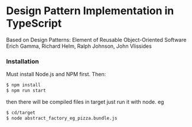 # Design Pattern Implementation in TypeScript

Based on Design Patterns: Element of Reusable Object-Oriented Software
Erich Gamma, Richard Helm, Ralph Johnson, John Vlissides

### Installation

Must install Node.js and NPM first. Then:

```sh
$ npm install
$ npm run start
```
then there will be compiled files in target
just run it with node. eg
```sh
$ cd/target
$ node abstract_factory_eg_pizza.bundle.js